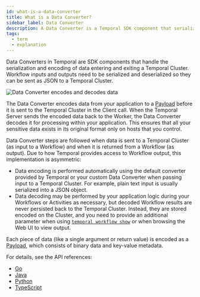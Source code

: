 ```yaml
---
id: what-is-a-data-converter
title: What is a Data Converter?
sidebar_label: Data Converter
description: A Data Converter is a Temporal SDK component that serializes and encodes data entering and exiting a Temporal Cluster.
tags:
  - term
  - explanation
---
```


Data Converters in Temporal are SDK components that handle the serialization and encoding of data entering and exiting a Temporal Cluster.
Workflow inputs and outputs need to be serialized and deserialized so they can be sent as JSON to a Temporal Cluster.

![Data Converter encodes and decodes data](/diagrams/default-data-converter.svg)

The Data Converter encodes data from your application to a [Payload](/concepts/what-is-a-payload) before it is sent to the Temporal Cluster in the Client call.
When the Temporal Server sends the encoded data back to the Worker, the Data Converter decodes it for processing within your application.
This ensures that all your sensitive data exists in its original format only on hosts that you control.

Data Converter steps are followed when data is sent to a Temporal Cluster (as input to a Workflow) and when it is returned from a Workflow (as output).
Due to how Temporal provides access to Workflow output, this implementation is asymmetric:

- Data encoding is performed automatically using the default converter provided by Temporal or your custom Data Converter when passing input to a Temporal Cluster. For example, plain text input is usually serialized into a JSON object.
- Data decoding may be performed by your application logic during your Workflows or Activities as necessary, but decoded Workflow results are never persisted back to the Temporal Cluster. Instead, they are stored encoded on the Cluster, and you need to provide an additional parameter when using [`temporal workflow show`](/cli/workflow/show) or when browsing the Web UI to view output.

Each piece of data (like a single argument or return value) is encoded as a [Payload](/concepts/what-is-a-payload), which consists of binary data and key-value metadata.

For details, see the API references:

- [Go](https://pkg.go.dev/go.temporal.io/sdk/converter#DataConverter)
- [Java](https://www.javadoc.io/doc/io.temporal/temporal-sdk/latest/io/temporal/common/converter/DataConverter.html)
- [Python](https://python.temporal.io/temporalio.converter.DataConverter.html)
- [TypeScript](https://typescript.temporal.io/api/interfaces/common.DataConverter)

